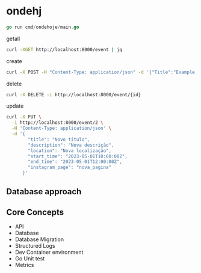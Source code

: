 # ondehj




```go
go run cmd/ondehoje/main.go
```

getall
```bash
curl -XGET http://localhost:8000/event | jq 
```

create
```bash
curl -X POST -H "Content-Type: application/json" -d '{"Title":"Example Event","Description":"This is an example event.","Location":"New York City","StartTime":"2023-04-20T11:30:27.747223-04:00","EndTime":"2023-04-20T12:30:27.747223-04:00","InstagramPage":"example_event"}' -i http://localhost:8000/event
```

delete
```bash
curl -X DELETE -i http://localhost:8000/event/{id} 
```

update
```bash
curl -X PUT \
  -i http://localhost:8000/event/2 \
  -H 'Content-Type: application/json' \
  -d '{
        "title": "Novo título",
        "description": "Nova descrição",
        "location": "Nova localização",
        "start_time": "2023-05-01T10:00:00Z",
        "end_time": "2023-05-01T12:00:00Z",
        "instagram_page": "nova_pagina"
      }'

```

## Database approach

## Core Concepts 
* API
* Database
* Database Migration
* Structured Logs
* Dev Container environment
* Go Unit test
* Metrics